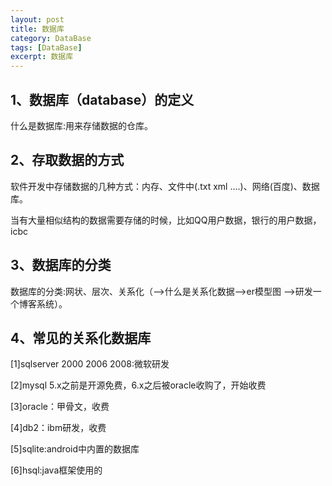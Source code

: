 ```yaml
---
layout: post
title: 数据库
category: DataBase
tags: [DataBase]
excerpt: 数据库
---
```


## 1、数据库（database）的定义 ##

什么是数据库:用来存储数据的仓库。

## 2、存取数据的方式 ##

软件开发中存储数据的几种方式：内存、文件中(.txt xml ….)、网络(百度)、数据库。

当有大量相似结构的数据需要存储的时候，比如QQ用户数据，银行的用户数据，icbc

## 3、数据库的分类 ##

数据库的分类:网状、层次、关系化（—->什么是关系化数据—->er模型图 —>研发一个博客系统）。

## 4、常见的关系化数据库  ##

[1]sqlserver 2000 2006 2008:微软研发

[2]mysql 5.x之前是开源免费，6.x之后被oracle收购了，开始收费

[3]oracle：甲骨文，收费

[4]db2：ibm研发，收费

[5]sqlite:android中内置的数据库

[6]hsql:java框架使用的